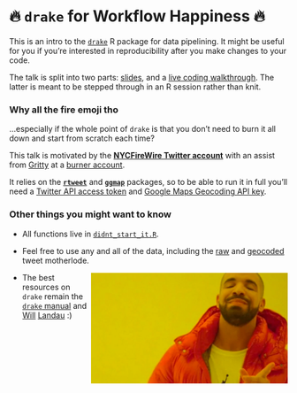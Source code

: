 🔥 `drake` for Workflow Happiness 🔥
==================================

This is an intro to the [`drake`](https://github.com/ropensci/drake) R
package for data pipelining. It might be useful for you if you’re
interested in reproducibility after you make changes to your code.

The talk is split into two parts:
[slides](https://aedobbyn.github.io/nyc-fires/index.html), and a [live
coding
walkthrough](https://github.com/aedobbyn/nyc-fires/blob/master/live_code.md).
The latter is meant to be stepped through in an R session rather than
knit.

### Why all the fire emoji tho

…especially if the whole point of `drake` is that you don’t need to burn
it all down and start from scratch each time?

This talk is motivated by the [**NYCFireWire Twitter
account**](https://twitter.com/NYCFireWire) with an assist from
[Gritty](https://youtu.be/FNt0anp7WK8?t=8) at a [burner
account](https://twitter.com/didntstartit).

It relies on the [**`rtweet`**](https://github.com/mkearney/rtweet) and
[**`ggmap`**](https://github.com/dkahle/ggmap) packages, so to be able
to run it in full you’ll need a [Twitter API access
token](https://rtweet.info/articles/auth.html) and [Google Maps
Geocoding API
key](https://developers.google.com/maps/documentation/geocoding/intro#Geocoding).

### Other things you might want to know

-   All functions live in
    [`didnt_start_it.R`](https://github.com/aedobbyn/nyc-fires/blob/master/R/didnt_start_it.R).

-   Feel free to use any and all of the data, including the
    [raw](https://github.com/aedobbyn/nyc-fires/blob/master/data/raw/lots_o_fires.csv)
    and
    [geocoded](https://github.com/aedobbyn/nyc-fires/blob/master/data/derived/dat.csv)
    tweet motherlode.

<!-- <p align="right"> -->
<img src="./img/happy_drake.jpg" height="200" align="right">
<!-- </p> -->

-   The best resources on `drake` remain the [`drake`
    manual](https://ropenscilabs.github.io/drake-manual/) and
    [Will](https://twitter.com/wmlandau)
    [Landau](https://github.com/wlandau) :)
